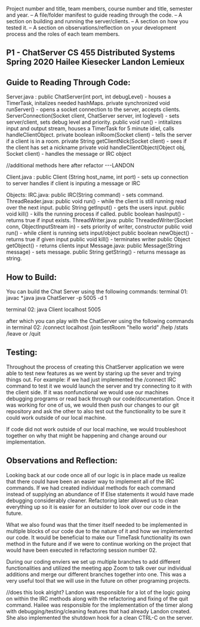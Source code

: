 Project number and title, team members, course number and title, semester and year.
– A file/folder manifest to guide reading through the code.
– A section on building and running the server/clients.
– A section on how you tested it.
– A section on observations/reflection on your development process and the roles of each team
members.

P1 - ChatServer
CS 455 Distributed Systems
Spring 2020
Hailee Kiesecker
Landon Lemieux
-----------------

Guide to Reading Through Code:
------------------------------------------
Server.java :
  public ChatServer(int port, int debugLevel) - houses a TimerTask, initalizes needed hashMaps.
  private synchronized void runServer() - opens a socket connection to the server, accepts clients.
  ServerConnection(Socket client, ChatServer server, int loglevel) - sets server/client, sets debug level and priority.
  public void run() - intitalizes input and output stream, houses a TimerTask for 5 minute idiel, calls handleClientObject.
  private boolean inRoom(Socket client) - tells the server if a client is in a room.
  private String getClientNick(Socket client) - sees if the client has set a nickname
  private void handleClientObject(Object obj, Socket client) - handles the message or IRC object
  
  //additional methods here after refactor ---LANDON

Client.java :
  public Client (String host_name, int port) - sets up connection to server handles if client is inputing a message or IRC

Objects:
  IRC.java:
    public IRC(String command) - sets command.
  ThreadReader.java:
     public void run() - while the client is still running read over the next input.
     public String getInput() - gets the users input.
     public void kill() - kills the running process if called.
     public boolean hasInput() - returns true if input exists.
  ThreadWriter.java:
    public ThreadedWriter(Socket conn, ObjectInputStream in) - sets priority of writer, constructor
    public void run() - while client is running sets input/object
    public boolean newObject() - returns true if given input
    public void kill() - terminates writer
    public Object getObject() - returns clients input
  Message.java:
    public Message(String message) - sets message.
    public String getString() - returns message as string.


How to Build:
------------------------------------------
You can build the Chat Server using the following commands:
terminal 01:
javac *.java
java ChatServer -p 5005 -d 1

terminal 02:
java Client localhost 5005

after which you can play with the ChatServer using the 
following commands in terminal 02:
/connect localhost
/join testRoom
"hello world"
/help
/stats
/leave or /quit


Testing:
------------------------------------------
Throughout the process of creating this ChatServer application
we were able to test new features as we went by staring up the sever
and trying things out. For example: if we had just implemented the 
/connect IRC command to test it we would launch the server and 
try connecting to it with the client side. If it was nonfunctional 
we would use our machines debugging programs or read back through 
our code/documentation. Once it was working for one of us, we would then
push our changes to our git repository and ask the other to also
test out the functionality to be sure it could work outside of our local machine.

If code did not work outside of our local machine, we would troubleshoot together
on why that might be happening and change around our implementation.



Observations and Reflection:
------------------------------------------

Looking back at our code once all of our logic is in place made
us realize that there could have been an easier way to implement all 
of the IRC commands. If we had created individual methods for each 
command instead of supplying an abundance of If Else statements it 
would have made debugging considerably cleaner. Refactoring later
allowed us to clean everything up so it is easier for an outsider
to look over our code in the future.

What we also found was that the timer itself needed to be implemented
in multiple blocks of our code due to the nature of it and how we 
implemented our code. It would be beneficial to make our TimeTask 
functionality its own method in the future and if we were to continue
working on the project that would have been executed in refactoring 
session number 02.

During our coding enviers we set up multiple branches to add different
functionalities and utilized the meeting app Zoom to talk over our individual 
additions and merge our different branches together into one. This was 
a very useful tool that we will use in the future on other programing 
projects.

//does this look alright?
Landon was responsible for a lot of the logic going on within the IRC methods
along with the refactoring and fixing of the quit command. Hailee was responsible
for the implementation of the timer along with debugging/testing/cleaning
features that had already Landon created. She also implemented the shutdown hook
for a clean CTRL-C on the server.
